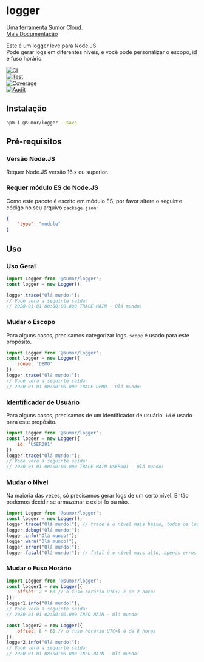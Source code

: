 # logger

Uma ferramenta [Sumor Cloud](https://sumor.cloud).  
[Mais Documentação](https://sumor.cloud/logger)

Este é um logger leve para Node.JS.  
Pode gerar logs em diferentes níveis, e você pode personalizar o escopo, id e fuso horário.

[![CI](https://github.com/sumor-cloud/logger/actions/workflows/ci.yml/badge.svg)](https://github.com/sumor-cloud/logger/actions/workflows/ci.yml)  
[![Test](https://github.com/sumor-cloud/logger/actions/workflows/ut.yml/badge.svg)](https://github.com/sumor-cloud/logger/actions/workflows/ut.yml)  
[![Coverage](https://github.com/sumor-cloud/logger/actions/workflows/coverage.yml/badge.svg)](https://github.com/sumor-cloud/logger/actions/workflows/coverage.yml)  
[![Audit](https://github.com/sumor-cloud/logger/actions/workflows/audit.yml/badge.svg)](https://github.com/sumor-cloud/logger/actions/workflows/audit.yml)

## Instalação
```bash
npm i @sumor/logger --save
```

## Pré-requisitos

### Versão Node.JS
Requer Node.JS versão 16.x ou superior.

### Requer módulo ES do Node.JS
Como este pacote é escrito em módulo ES, por favor altere o seguinte código no seu arquivo `package.json`:
```json
{
    "type": "module"
}
```

## Uso

### Uso Geral

```js
import Logger from '@sumor/logger';
const logger = new Logger();

logger.trace("Olá mundo!");
// Você verá a seguinte saída:
// 2020-01-01 00:00:00.000 TRACE MAIN - Olá mundo!
```

### Mudar o Escopo
Para alguns casos, precisamos categorizar logs. `scope` é usado para este propósito.
```js
import Logger from '@sumor/logger';
const logger = new Logger({
    scope: 'DEMO'
});
logger.trace("Olá mundo!");
// Você verá a seguinte saída:
// 2020-01-01 00:00:00.000 TRACE DEMO - Olá mundo!
```

### Identificador de Usuário
Para alguns casos, precisamos de um identificador de usuário. `id` é usado para este propósito.
```js
import Logger from '@sumor/logger';
const logger = new Logger({
    id: 'USER001'
});
logger.trace("Olá mundo!");
// Você verá a seguinte saída:
// 2020-01-01 00:00:00.000 TRACE MAIN USER001 - Olá mundo!
```

### Mudar o Nível
Na maioria das vezes, só precisamos gerar logs de um certo nível. Então podemos decidir se armazenar e exibi-lo ou não.
```js
import Logger from '@sumor/logger';
const logger = new Logger();
logger.trace("Olá mundo!"); // trace é o nível mais baixo, todos os logs serão exibidos
logger.debug("Olá mundo!");
logger.info("Olá mundo!");
logger.warn("Olá mundo!");
logger.error("Olá mundo!");
logger.fatal("Olá mundo!"); // fatal é o nível mais alto, apenas erros críticos serão exibidos
```

### Mudar o Fuso Horário
```js
import Logger from '@sumor/logger';
const logger1 = new Logger({
    offset: 2 * 60 // o fuso horário UTC+2 é de 2 horas
});
logger1.info("Olá mundo!");
// Você verá a seguinte saída:
// 2020-01-01 02:00:00.000 INFO MAIN - Olá mundo!

const logger2 = new Logger({
    offset: 8 * 60 // o fuso horário UTC+8 é de 8 horas
});
logger2.info("Olá mundo!");
// Você verá a seguinte saída:
// 2020-01-01 08:00:00.000 INFO MAIN - Olá mundo!

```
